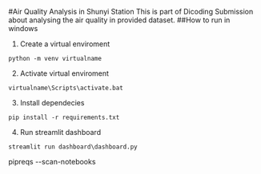 #Air Quality Analysis in Shunyi Station
This is part of Dicoding Submission about analysing the air quality in provided dataset.
##How to run in windows
1. Create a virtual enviroment
```
python -m venv virtualname
```
2. Activate virtual enviroment
```
virtualname\Scripts\activate.bat
```
3. Install dependecies
```
pip install -r requirements.txt
```
4. Run streamlit dashboard
```
streamlit run dashboard\dashboard.py
```
pipreqs --scan-notebooks